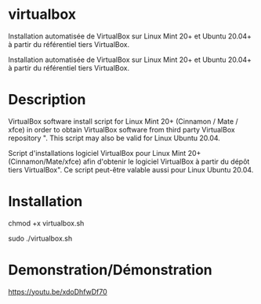 # virtualbox
Installation automatisée de VirtualBox sur Linux Mint 20+ et Ubuntu 20.04+ à partir du référentiel tiers VirtualBox.

Installation automatisée de VirtualBox sur Linux Mint 20+ et Ubuntu 20.04+ à partir du référentiel tiers VirtualBox.

# Description
VirtualBox software install script for Linux Mint 20+ (Cinnamon / Mate / xfce) in order to obtain VirtualBox software from third party VirtualBox repository ". This script may also be valid for Linux Ubuntu 20.04.

Script d'installations logiciel VirtualBox pour Linux Mint 20+ (Cinnamon/Mate/xfce) afin d'obtenir le logiciel VirtualBox à partir du dépôt tiers VirtualBox". Ce script peut-être valable aussi pour Linux Ubuntu 20.04.


# Installation
chmod +x virtualbox.sh

sudo ./virtualbox.sh

# Demonstration/Démonstration

https://youtu.be/xdoDhfwDf70
